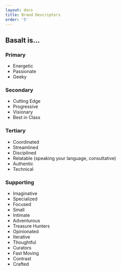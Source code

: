 ```yaml
---
layout: docs
title: Brand Descriptors
order: '5'
---
```

## Basalt is...

### Primary

* Energetic
* Passionate
* Geeky

### Secondary

* Cutting Edge
* Progressive
* Visionary
* Best in Class

### Tertiary

* Coordinated
* Streamlined
* Disciplined
* Relatable (speaking your language, consultative)
* Authentic
* Technical

### Supporting

* Imaginative
* Specialized
* Focused
* Small
* Intimate
* Adventurous
* Treasure Hunters
* Opinionated
* Iterative
* Thoughtful
* Curators
* Fast Moving
* Contrast
* Crafted

